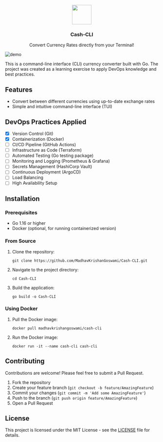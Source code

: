 <p align="center">
  <img src="https://i.imgur.com/ddhPSQ4.png" height="64">
  <h3 align="center">Cash-CLI</h3>
  <p align="center">Convert Currency Rates directly from your Terminal!

![demo](https://github.com/user-attachments/assets/74b564bb-5e8d-4887-94bf-28c212a00407)

This is a command-line interface (CLI) currency converter built with Go. The project was created as a learning exercise to apply DevOps knowledge and best practices.

## Features

- Convert between different currencies using up-to-date exchange rates
- Simple and intuitive command-line interface (TUI)

## DevOps Practices Applied

- [x] Version Control (Git)
- [x] Containerization (Docker)
- [ ] CI/CD Pipeline (GitHub Actions)
- [ ] Infrastructure as Code (Terraform)
- [ ] Automated Testing (Go testing package)
- [ ] Monitoring and Logging (Prometheus & Grafana)
- [ ] Secrets Management (HashiCorp Vault)
- [ ] Continuous Deployment (ArgoCD)
- [ ] Load Balancing
- [ ] High Availability Setup

## Installation

### Prerequisites

- Go 1.16 or higher
- Docker (optional, for running containerized version)

### From Source

1. Clone the repository:
   ```
   git clone https://github.com/MadhavKrishanGoswami/Cash-CLI.git
   ```

2. Navigate to the project directory:
   ```
   cd Cash-CLI
   ```

3. Build the application:
   ```
   go build -o Cash-CLI
   ```

### Using Docker

1. Pull the Docker image:
   ```
   docker pull madhavkrishangoswami/cash-cli
   ```
2. Run the Docker image:
   ```
   docker run -it --name cash-cli cash-cli
   ```

## Contributing

Contributions are welcome! Please feel free to submit a Pull Request.

1. Fork the repository
2. Create your feature branch (`git checkout -b feature/AmazingFeature`)
3. Commit your changes (`git commit -m 'Add some AmazingFeature'`)
4. Push to the branch (`git push origin feature/AmazingFeature`)
5. Open a Pull Request

## License

This project is licensed under the MIT License - see the [LICENSE](LICENSE) file for details.
